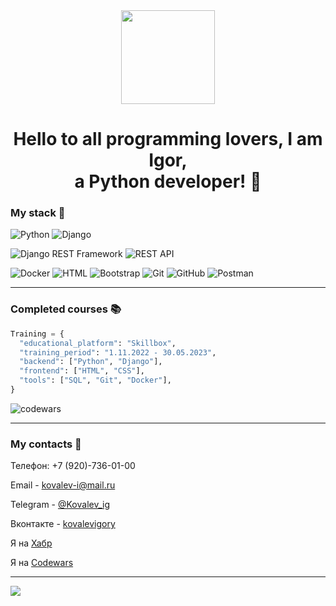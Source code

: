<div id="header" align="center">
  <img src="https://media.giphy.com/media/v1.Y2lkPTc5MGI3NjExbm92Z3V5bndha2dyOTI0ZTFmbzFvY2Q3eXF2YzI0aHl0OGR6aWR5cCZlcD12MV9pbnRlcm5hbF9naWZfYnlfaWQmY3Q9cw/cmCEsJZHYBPels360q/giphy.gif" width="150"/>
</div>

<h1 align="center">Hello to all programming lovers, I am Igor,<br>a Python developer! 👋</h1>

### My stack 🔧
![Python](https://img.shields.io/badge/-Python-f6bb0b?style=for-the-badge&logo=python&logoColor=47C5FB)
![Django](https://img.shields.io/badge/-Django-f6bb0b?style=for-the-badge&logo=django&logoColor=113227)

![Django REST Framework](https://img.shields.io/badge/Django%20REST%20Framework)
![REST API](https://img.shields.io/badge/REST%20API)

![Docker](https://img.shields.io/badge/-Docker-f6bb0b?style=for-the-badge&logo=Docker&logoColor=1c63ed)
![HTML](https://img.shields.io/badge/-HTML-f6bb0b?style=for-the-badge&logo=HTML&logoColor=e44d27)
![Bootstrap](https://img.shields.io/badge/-Bootstrap-f6bb0b?style=for-the-badge&logo=Bootstrap&logoColor=7409f7)
![Git](https://img.shields.io/badge/-Git-f6bb0b?style=for-the-badge&logo=Git&logoColor=d84422)
![GitHub](https://img.shields.io/badge/-GitHub-f6bb0b?style=for-the-badge&logo=GitHub&logoColor=E5D3FF)
![Postman](https://img.shields.io/badge/-Postman-f6bb0b?style=for-the-badge&logo=Postman&logoColor=fe6c37)

---

<!-- ## [![Top Langs](https://github-readme-stats.vercel.app/api/top-langs/?username=IgorYKovalev&layout=compact)](https://github.com/anuraghazra/github-readme-stats) -->

### Completed courses 📚

```Python
Training = {
  "educational_platform": "Skillbox",
  "training_period": "1.11.2022 - 30.05.2023",
  "backend": ["Python", "Django"],
  "frontend": ["HTML", "CSS"],
  "tools": ["SQL", "Git", "Docker"],
}
```

![codewars](https://www.codewars.com/users/%D0%9A%D0%BE%D0%B2%D0%B0%D0%BB%D0%B5%D0%B2-%D0%98%D0%B3%D0%BE%D1%80%D1%8C/badges/large)

---

### My сontacts 📨

Телефон: +7 (920)-736-01-00

Email - kovalev-i@mail.ru

Telegram - [@Kovalev_ig](https://telegram.me/Kovalev_ig)

Вконтакте - [kovalevigory](https://vk.com/kovalevigory)

Я на [Хабр](https://career.habr.com/kovalevigor123)

Я на [Сodewars](https://www.codewars.com/users/Ковалев-Игорь)

---

![](https://komarev.com/ghpvc/?username=IgorYKovalev)
